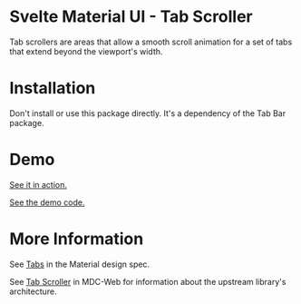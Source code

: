 # Svelte Material UI - Tab Scroller

Tab scrollers are areas that allow a smooth scroll animation for a set of tabs that extend beyond the viewport's width.

# Installation

Don't install or use this package directly. It's a dependency of the Tab Bar package.

# Demo

[See it in action.](https://sveltematerialui.com/demo/tabs)

[See the demo code.](/site/src/routes/demo/tabs/)

# More Information

See [Tabs](https://material.io/components/tabs) in the Material design spec.

See [Tab Scroller](https://github.com/material-components/material-components-web/tree/v10.0.0/packages/mdc-tab-scroller) in MDC-Web for information about the upstream library's architecture.

